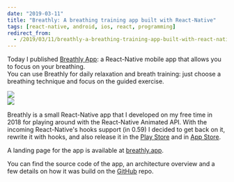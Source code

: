 ```yaml
---
date: "2019-03-11"
title: "Breathly: A breathing training app built with React-Native"
tags: [react-native, android, ios, react, programming]
redirect_from:
  - /2019/03/11/breathly-a-breathing-training-app-built-with-react-native/
---
```


Today I published [Breathly App](https://github.com/mmazzarolo/breathly-app): a React-Native mobile app that allows you to focus on your breathing.  
You can use Breathly for daily relaxation and breath training: just choose a breathing technique and focus on the guided exercise.

<div class="float-images">
  <div style="width:320px">
    <img src="/images/screenshot-1.png" />
  </div>
  <div style="width:320px">
    <img src="/images/screenshot-2.png" />
  </div>
</div>

Breathly is a small React-Native app that I developed on my free time in 2018 for playing around with the React-Native Animated API.
With the incoming React-Native's hooks support (in 0.59) I decided to get back on it, rewrite it with hooks, and also release it in the [Play Store](https://play.google.com/store/apps/details?id=com.mmazzarolo.breathly) and in [App Store](https://itunes.apple.com/app/breathly/id1454852966).

A landing page for the app is available at [breathly.app](https://breathly.app).

You can find the source code of the app, an architecture overview and a few details on how it was build on the [GitHub](https://github.com/mmazzarolo/breathly-app) repo.
